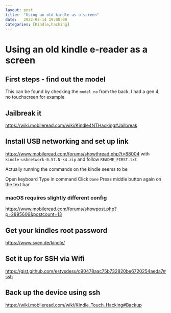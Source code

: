 ```yaml
---
layout: post
title:  "Using an old kindle as a screen"
date:   2022-08-14 19:00:00
categories: [Kindle,hacking]
---
```

# Using an old kindle e-reader as a screen

## First steps - find out the model
This can be found by checking the `model no` from the back. I had a gen 4, no touchscreen for example.

## Jailbreak it
<https://wiki.mobileread.com/wiki/Kindle4NTHacking#Jailbreak>

## Install USB networking and set up link
<https://www.mobileread.com/forums/showthread.php?t=88004> with `kindle-usbnetwork-0.57.N-k4.zip`
and follow `README_FIRST.txt`

Actually running the commands on the kindle seems to be

Open keyboard
Type in command
Click `Done`
Press middle button again on the text bar


### macOS requires slightly different config
https://www.mobileread.com/forums/showpost.php?p=2895606&postcount=13


## Get your kindles root password
<https://www.sven.de/kindle/>

## Set it up for SSH via Wifi
https://gist.github.com/estysdesu/c90478aac75b732820be6720254aeda7#ssh

## Back up the device using ssh
https://wiki.mobileread.com/wiki/Kindle_Touch_Hacking#Backup


